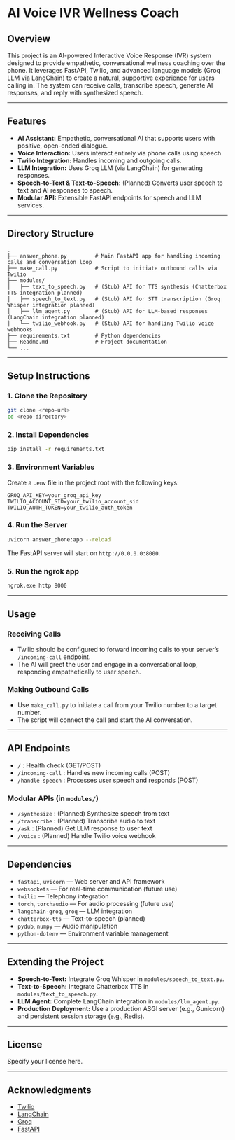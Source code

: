 # AI Voice IVR Wellness Coach

## Overview

This project is an AI-powered Interactive Voice Response (IVR) system designed to provide empathetic, conversational wellness coaching over the phone. It leverages FastAPI, Twilio, and advanced language models (Groq LLM via LangChain) to create a natural, supportive experience for users calling in. The system can receive calls, transcribe speech, generate AI responses, and reply with synthesized speech.

---

## Features

- **AI Assistant:** Empathetic, conversational AI that supports users with positive, open-ended dialogue.
- **Voice Interaction:** Users interact entirely via phone calls using speech.
- **Twilio Integration:** Handles incoming and outgoing calls.
- **LLM Integration:** Uses Groq LLM (via LangChain) for generating responses.
- **Speech-to-Text & Text-to-Speech:** (Planned) Converts user speech to text and AI responses to speech.
- **Modular API:** Extensible FastAPI endpoints for speech and LLM services.

---

## Directory Structure

```
.
├── answer_phone.py         # Main FastAPI app for handling incoming calls and conversation loop
├── make_call.py            # Script to initiate outbound calls via Twilio
├── modules/
│   ├── text_to_speech.py   # (Stub) API for TTS synthesis (Chatterbox TTS integration planned)
│   ├── speech_to_text.py   # (Stub) API for STT transcription (Groq Whisper integration planned)
│   ├── llm_agent.py        # (Stub) API for LLM-based responses (LangChain integration planned)
│   └── twilio_webhook.py   # (Stub) API for handling Twilio voice webhooks
├── requirements.txt        # Python dependencies
├── Readme.md               # Project documentation
└── ...
```

---

## Setup Instructions

### 1. Clone the Repository

```bash
git clone <repo-url>
cd <repo-directory>
```

### 2. Install Dependencies

```bash
pip install -r requirements.txt
```

### 3. Environment Variables

Create a `.env` file in the project root with the following keys:

```
GROQ_API_KEY=your_groq_api_key
TWILIO_ACCOUNT_SID=your_twilio_account_sid
TWILIO_AUTH_TOKEN=your_twilio_auth_token
```

### 4. Run the Server

```bash
uvicorn answer_phone:app --reload
```

The FastAPI server will start on `http://0.0.0.0:8000`.

### 5. Run the ngrok app

```bash
ngrok.exe http 8000
```
---

## Usage

### Receiving Calls

- Twilio should be configured to forward incoming calls to your server’s `/incoming-call` endpoint.
- The AI will greet the user and engage in a conversational loop, responding empathetically to user speech.

### Making Outbound Calls

- Use `make_call.py` to initiate a call from your Twilio number to a target number.
- The script will connect the call and start the AI conversation.

---

## API Endpoints

- `/` : Health check (GET/POST)
- `/incoming-call` : Handles new incoming calls (POST)
- `/handle-speech` : Processes user speech and responds (POST)

### Modular APIs (in `modules/`)

- `/synthesize` : (Planned) Synthesize speech from text
- `/transcribe` : (Planned) Transcribe audio to text
- `/ask` : (Planned) Get LLM response to user text
- `/voice` : (Planned) Handle Twilio voice webhook

---

## Dependencies

- `fastapi`, `uvicorn` — Web server and API framework
- `websockets` — For real-time communication (future use)
- `twilio` — Telephony integration
- `torch`, `torchaudio` — For audio processing (future use)
- `langchain-groq`, `groq` — LLM integration
- `chatterbox-tts` — Text-to-speech (planned)
- `pydub`, `numpy` — Audio manipulation
- `python-dotenv` — Environment variable management

---

## Extending the Project

- **Speech-to-Text:** Integrate Groq Whisper in `modules/speech_to_text.py`.
- **Text-to-Speech:** Integrate Chatterbox TTS in `modules/text_to_speech.py`.
- **LLM Agent:** Complete LangChain integration in `modules/llm_agent.py`.
- **Production Deployment:** Use a production ASGI server (e.g., Gunicorn) and persistent session storage (e.g., Redis).

---

## License

Specify your license here.

---

## Acknowledgments

- [Twilio](https://www.twilio.com/)
- [LangChain](https://www.langchain.com/)
- [Groq](https://groq.com/)
- [FastAPI](https://fastapi.tiangolo.com/)
